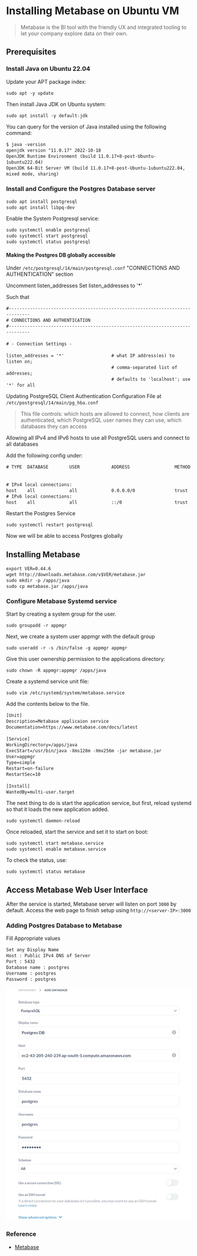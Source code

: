 # Installing Metabase on Ubuntu VM

> Metabase is the BI tool with the friendly UX and integrated tooling to let your company explore data on their own.

## Prerequisites

### Install Java on Ubuntu 22.04

Update your APT package index:

```shell
sudo apt -y update
```

Then install Java JDK on Ubuntu system:

```shell
sudo apt install -y default-jdk
```

You can query for the version of Java installed using the following command:

```shell
$ java -version
openjdk version "11.0.17" 2022-10-18
OpenJDK Runtime Environment (build 11.0.17+8-post-Ubuntu-1ubuntu222.04)
OpenJDK 64-Bit Server VM (build 11.0.17+8-post-Ubuntu-1ubuntu222.04, mixed mode, sharing)
```

### Install and Configure the Postgres Database server

```shell
sudo apt install postgresql
sudo apt install libpq-dev
```

Enable the System Postgresql service:

```shell
sudo systemctl enable postgresql
sudo systemctl start postgresql
sudo systemctl status postgresql
```

#### Making the Postgres DB globally accessible

Under `/etc/postgresql/14/main/postgresql.conf` "CONNECTIONS AND AUTHENTICATION" section

Uncomment listen_addresses
Set listen_addresses to '\*'

Such that

```shell
#------------------------------------------------------------------------------
# CONNECTIONS AND AUTHENTICATION
#------------------------------------------------------------------------------

# - Connection Settings -

listen_addresses = '*'                  # what IP address(es) to listen on;
                                        # comma-separated list of addresses;
                                        # defaults to 'localhost'; use '*' for all
```

Updating PostgreSQL Client Authentication Configuration File at `/etc/postgresql/14/main/pg_hba.conf`

> This file controls: which hosts are allowed to connect, how clients are authenticated, which PostgreSQL user names they can use, which databases they can access

Allowing all IPv4 and IPv6 hosts to use all PostgreSQL users and connect to all databases

Add the following config under:

```shell
# TYPE  DATABASE        USER            ADDRESS                 METHOD


# IPv4 local connections:
host    all             all             0.0.0.0/0               trust
# IPv6 local connections:
host    all             all             ::/0                    trust
```

Restart the Postgres Service

```shell
sudo systemctl restart postgresql
```

Now we will be able to access Postgres globally

## Installing Metabase

```shell
export VER=0.44.6
wget http://downloads.metabase.com/v$VER/metabase.jar
sudo mkdir -p /apps/java
sudo cp metabase.jar /apps/java
```

### Configure Metabase Systemd service

Start by creating a system group for the user.

```shell
sudo groupadd -r appmgr
```

Next, we create a system user appmgr with the default group

```shell
sudo useradd -r -s /bin/false -g appmgr appmgr
```

Give this user ownership permission to the applications directory:

```shell
sudo chown -R appmgr:appmgr /apps/java
```

Create a systemd service unit file:

```shell
sudo vim /etc/systemd/system/metabase.service
```

Add the contents below to the file.

```shell
[Unit]
Description=Metabase applicaion service
Documentation=https://www.metabase.com/docs/latest

[Service]
WorkingDirectory=/apps/java
ExecStart=/usr/bin/java -Xms128m -Xmx256m -jar metabase.jar
User=appmgr
Type=simple
Restart=on-failure
RestartSec=10

[Install]
WantedBy=multi-user.target
```

The next thing to do is start the application service, but first, reload systemd so that it loads the new application added.

```shell
sudo systemctl daemon-reload
```

Once reloaded, start the service and set it to start on boot:

```shell
sudo systemctl start metabase.service
sudo systemctl enable metabase.service
```

To check the status, use:

```shell
sudo systemctl status metabase
```

## Access Metabase Web User Interface

After the service is started, Metabase server will listen on port `3000` by default.
Access the web page to finish setup using `http://<server-IP>:3000`

### Adding Postgres Database to Metabase

Fill Appropriate values

```shell
Set any Display Name
Host : Public IPv4 DNS of Server
Port : 5432
Database name : postgres
Username : postgres
Password : postgres
```

<div style="align:center; margin-left:auto; margin-right:auto">
<img src="https://github.com/krishnashed/data-pipeline/blob/main/Installation%20Docs/postgres_db.jpeg"/>

</div>

### Reference

- [Metabase](https://computingforgeeks.com/how-to-install-metabase-with-systemd-on-ubuntu/)
